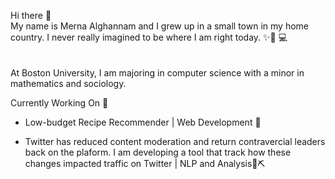 Hi there 👋 <br>
My name is Merna Alghannam and I grew up in a small town in my home country. I never really imagined to be where I am right today. ✨👩 💻 
<br><br><br> At Boston University, I am majoring in computer science with a minor in mathematics and sociology. 

Currently Working On 🚀
- Low-budget Recipe Recommender | Web Development 📝

 - Twitter has reduced content moderation and return contravercial leaders back on the plaform. I am developing a tool that track how these changes impacted traffic on Twitter | NLP and Analysis📜⛏️

            
